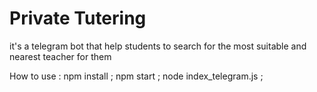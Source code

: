 # Private Tutering

it's a telegram bot that help students to search for the most suitable and nearest teacher for them

How to use :
    npm install ;
    npm start ;
    node index_telegram.js ;